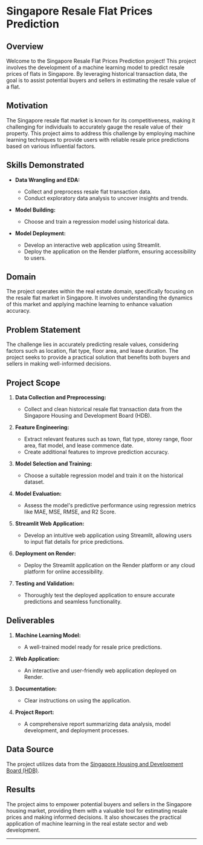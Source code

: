 # Singapore Resale Flat Prices Prediction

## Overview

Welcome to the Singapore Resale Flat Prices Prediction project! This project involves the development of a machine learning model to predict resale prices of flats in Singapore. By leveraging historical transaction data, the goal is to assist potential buyers and sellers in estimating the resale value of a flat.

## Motivation

The Singapore resale flat market is known for its competitiveness, making it challenging for individuals to accurately gauge the resale value of their property. This project aims to address this challenge by employing machine learning techniques to provide users with reliable resale price predictions based on various influential factors.

## Skills Demonstrated

- **Data Wrangling and EDA:**
  - Collect and preprocess resale flat transaction data.
  - Conduct exploratory data analysis to uncover insights and trends.

- **Model Building:**
  - Choose and train a regression model using historical data.

- **Model Deployment:**
  - Develop an interactive web application using Streamlit.
  - Deploy the application on the Render platform, ensuring accessibility to users.

## Domain

The project operates within the real estate domain, specifically focusing on the resale flat market in Singapore. It involves understanding the dynamics of this market and applying machine learning to enhance valuation accuracy.

## Problem Statement

The challenge lies in accurately predicting resale values, considering factors such as location, flat type, floor area, and lease duration. The project seeks to provide a practical solution that benefits both buyers and sellers in making well-informed decisions.

## Project Scope

1. **Data Collection and Preprocessing:**
   - Collect and clean historical resale flat transaction data from the Singapore Housing and Development Board (HDB).

2. **Feature Engineering:**
   - Extract relevant features such as town, flat type, storey range, floor area, flat model, and lease commence date.
   - Create additional features to improve prediction accuracy.

3. **Model Selection and Training:**
   - Choose a suitable regression model and train it on the historical dataset.

4. **Model Evaluation:**
   - Assess the model's predictive performance using regression metrics like MAE, MSE, RMSE, and R2 Score.

5. **Streamlit Web Application:**
   - Develop an intuitive web application using Streamlit, allowing users to input flat details for price predictions.

6. **Deployment on Render:**
   - Deploy the Streamlit application on the Render platform or any cloud platform for online accessibility.

7. **Testing and Validation:**
   - Thoroughly test the deployed application to ensure accurate predictions and seamless functionality.

## Deliverables

1. **Machine Learning Model:**
   - A well-trained model ready for resale price predictions.

2. **Web Application:**
   - An interactive and user-friendly web application deployed on Render.

3. **Documentation:**
   - Clear instructions on using the application.

4. **Project Report:**
   - A comprehensive report summarizing data analysis, model development, and deployment processes.

## Data Source

The project utilizes data from the [Singapore Housing and Development Board (HDB)](https://beta.data.gov.sg/collections/189/view).

## Results

The project aims to empower potential buyers and sellers in the Singapore housing market, providing them with a valuable tool for estimating resale prices and making informed decisions. It also showcases the practical application of machine learning in the real estate sector and web development.

---
